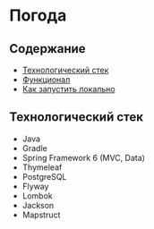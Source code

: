 # Погода
## Содержание
- [Технологический стек](#frameworks)
- [Функционал](#use)
- [Как запустить локально](#run)


<a name="frameworks"></a>
## Технологический стек
- Java
- Gradle
- Spring Framework 6 (MVC, Data)
- Thymeleaf
- PostgreSQL
- Flyway
- Lombok
- Jackson
- Mapstruct
   

